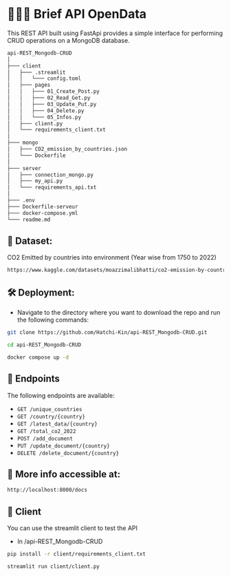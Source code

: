 # 🧑🏻‍💻  Brief API OpenData  
This REST API built using FastApi provides a simple interface for performing CRUD operations on a MongoDB database.

```bash
api-REST_Mongodb-CRUD
│ 
├─── client 
│   ├─── .streamlit
│   │   └─── config.toml
│   ├─── pages
│   │   ├─── 01_Create_Post.py
│   │   ├─── 02_Read_Get.py
│   │   ├─── 03_Update_Put.py
│   │   ├─── 04_Delete.py
│   │   └─── 05_Infos.py
│   ├─── client.py
│   └─── requirements_client.txt
│ 
├─── mongo
│   ├─── CO2_emission_by_countries.json
│   └─── Dockerfile
│
├─── server
│   ├─── connection_mongo.py
│   ├─── my_api.py
│   └─── requirements_api.txt
│
├─── .env 
├─── Dockerfile-serveur
├─── docker-compose.yml
└─── readme.md
```

## 💾 Dataset:
CO2 Emitted by countries into environment (Year wise from 1750 to 2022)
```bash
https://www.kaggle.com/datasets/moazzimalibhatti/co2-emission-by-countries-year-wise-17502022
```

## 🛠️ Deployment:
* Navigate to the directory where you want to download the repo and run the following commands:
```bash
git clone https://github.com/Hatchi-Kin/api-REST_Mongodb-CRUD.git
```
```bash
cd api-REST_Mongodb-CRUD
```
```bash
docker compose up -d
```

##  🧐  Endpoints
The following endpoints are available:
* `GET /unique_countries`
* `GET /country/{country}`
* `GET /latest_data/{country}`
* `GET /total_co2_2022`
* `POST /add_document`
* `PUT /update_document/{country}`
* `DELETE /delete_document/{country}`
  
## 🔭 More info accessible at:
```bash
http://localhost:8000/docs
```

## 🙇 Client
You can use the streamlit client to test the API
* In /api-REST_Mongodb-CRUD
```bash
pip install -r client/requirements_client.txt
```
```bash
streamlit run client/client.py
```   

